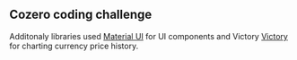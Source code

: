 ## Cozero coding challenge

Additonaly libraries used [Material UI](https://material-ui.com/) for UI components and Victory [Victory](https://formidable.com/open-source/victory/) for charting currency price history.
